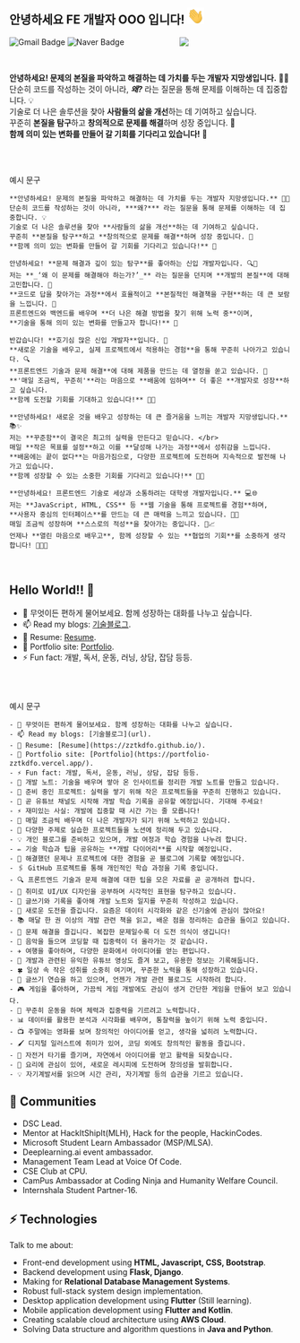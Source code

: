 <h2> 안녕하세요 FE 개발자 OOO 입니다! <img src="https://raw.githubusercontent.com/ABSphreak/ABSphreak/master/gifs/Hi.gif" width="30px"></h2>

<img align='right' src='https://user-images.githubusercontent.com/5713670/87202985-820dcb80-c2b6-11ea-9f56-7ec461c497c3.gif' width='200"'>

![Gmail Badge](https://img.shields.io/badge/-본인주소@gmail.com-c14438?style=flat-square&logo=Gmail&logoColor=white)
![Naver Badge](https://img.shields.io/badge/-본인주소@naver.com-17b75e?style=flat-square&logo=Naver&logoColor=white)

<br />

**안녕하세요! 문제의 본질을 파악하고 해결하는 데 가치를 두는 개발자 지망생입니다.** 🧩✨  
단순히 코드를 작성하는 것이 아니라, ***왜?*** 라는 질문을 통해 문제를 이해하는 데 집중합니다. 💡  
기술로 더 나은 솔루션을 찾아 **사람들의 삶을 개선**하는 데 기여하고 싶습니다.  
꾸준히 **본질을 탐구**하고 **창의적으로 문제를 해결**하며 성장 중입니다. 🌱  
**함께 의미 있는 변화를 만들어 갈 기회를 기다리고 있습니다!** 🚀

<br />
<br />

예시 문구
```
**안녕하세요! 문제의 본질을 파악하고 해결하는 데 가치를 두는 개발자 지망생입니다.** 🧩✨  
단순히 코드를 작성하는 것이 아니라, ***왜?*** 라는 질문을 통해 문제를 이해하는 데 집중합니다. 💡  
기술로 더 나은 솔루션을 찾아 **사람들의 삶을 개선**하는 데 기여하고 싶습니다.  
꾸준히 **본질을 탐구**하고 **창의적으로 문제를 해결**하며 성장 중입니다. 🌱  
**함께 의미 있는 변화를 만들어 갈 기회를 기다리고 있습니다!** 🚀
```

```
안녕하세요! **문제 해결과 깊이 있는 탐구**를 좋아하는 신입 개발자입니다. 🔍💪  
저는 **_‘왜 이 문제를 해결해야 하는가?’_** 라는 질문을 던지며 **개발의 본질**에 대해 고민합니다. 💭  
**코드로 답을 찾아가는 과정**에서 효율적이고 **본질적인 해결책을 구현**하는 데 큰 보람을 느낍니다. 🔧  
프론트엔드와 백엔드를 배우며 **더 나은 해결 방법을 찾기 위해 노력 중**이며,  
**기술을 통해 의미 있는 변화를 만들고자 합니다!** 🌟
```

```
반갑습니다! **호기심 많은 신입 개발자**입니다. 🌱  
**새로운 기술을 배우고, 실제 프로젝트에서 적용하는 경험**을 통해 꾸준히 나아가고 있습니다. 🔍  
**프론트엔드 기술과 문제 해결**에 대해 제품을 만드는 데 열정을 쏟고 있습니다. 💪  
**'매일 조금씩, 꾸준히'**라는 마음으로 **배움에 임하며** 더 좋은 **개발자로 성장**하고 싶습니다.  
**함께 도전할 기회를 기대하고 있습니다!** 🚀🌱
```

```
**안녕하세요! 새로운 것을 배우고 성장하는 데 큰 즐거움을 느끼는 개발자 지망생입니다.** 📚✨  
저는 **꾸준함**이 결국은 최고의 실력을 만든다고 믿습니다. </br>
매일 **작은 목표를 설정**하고 이를 **달성해 나가는 과정**에서 성취감을 느낍니다.  
**배움에는 끝이 없다**는 마음가짐으로, 다양한 프로젝트에 도전하며 지속적으로 발전해 나가고 있습니다.  
**함께 성장할 수 있는 소중한 기회를 기다리고 있습니다!** 🚀🌱
```

```
**안녕하세요! 프론트엔드 기술로 세상과 소통하려는 대학생 개발자입니다.** 💻🌐  
저는 **JavaScript, HTML, CSS** 등 **웹 기술을 통해 프로젝트를 경험**하며,  
**사용자 중심의 인터페이스**를 만드는 데 큰 매력을 느끼고 있습니다. 🎨✨  
매일 조금씩 성장하며 **스스로의 적성**을 찾아가는 중입니다. 🌱📈  
언제나 **열린 마음으로 배우고**, 함께 성장할 수 있는 **협업의 기회**를 소중하게 생각합니다! 🤝💡🚀
```

<br />

## Hello World!! 🤔
- 💬 무엇이든 편하게 물어보세요. 함께 성장하는 대화를 나누고 싶습니다.
- 📫 Read my blogs: [기술블로그](url).
- 📑 Resume: [Resume](https://zztkdfo.github.io/).
- 🎯 Portfolio site: [Portfolio](https://portfolio-zztkdfo.vercel.app/).
- ⚡ Fun fact: 개발, 독서, 운동, 러닝, 상담, 잡담 등등.

<br />
<br />

예시 문구
```
- 💬 무엇이든 편하게 물어보세요. 함께 성장하는 대화를 나누고 싶습니다.
- 📫 Read my blogs: [기술블로그](url).
- 📑 Resume: [Resume](https://zztkdfo.github.io/).
- 🎯 Portfolio site: [Portfolio](https://portfolio-zztkdfo.vercel.app/).
- ⚡ Fun fact: 개발, 독서, 운동, 러닝, 상담, 잡담 등등.
- 📝 개발 노트: 기술을 배우며 쌓아 온 인사이트를 정리한 개발 노트를 만들고 있습니다.
- 🚀 준비 중인 프로젝트: 실력을 쌓기 위해 작은 프로젝트들을 꾸준히 진행하고 있습니다.
- 🔔 곧 유튜브 채널도 시작해 개발 학습 기록을 공유할 예정입니다. 기대해 주세요!
- ⚡ 재미있는 사실: 개발에 집중할 때 시간 가는 줄 모릅니다!
- 🌱 매일 조금씩 배우며 더 나은 개발자가 되기 위해 노력하고 있습니다.
- 📂 다양한 주제로 실습한 프로젝트들을 노션에 정리해 두고 있습니다.
- 💡 개인 블로그를 준비하고 있으며, 개발 여정과 학습 경험을 나누려 합니다.
- ✏️ 기술 학습과 팁을 공유하는 **개발 다이어리**를 시작할 예정입니다.
- 🧩 해결했던 문제나 프로젝트에 대한 경험을 곧 블로그에 기록할 예정입니다.
- 🖇️ GitHub 프로젝트를 통해 개인적인 학습 과정을 기록 중입니다.
- 🔍 프론트엔드 기술과 문제 해결에 대한 팁을 모은 자료를 곧 공개하려 합니다.
- 🎨 취미로 UI/UX 디자인을 공부하며 시각적인 표현을 탐구하고 있습니다.
- 📖 글쓰기와 기록을 좋아해 개발 노트와 일지를 꾸준히 작성하고 있습니다.
- 🎲 새로운 도전을 즐깁니다. 요즘은 데이터 시각화와 같은 신기술에 관심이 많아요!
- 📚 매달 한 권 이상의 개발 관련 책을 읽고, 배운 점을 정리하는 습관을 들이고 있습니다.
- 🎯 문제 해결을 즐깁니다. 복잡한 문제일수록 더 도전 의식이 생깁니다!
- 🎼 음악을 들으며 코딩할 때 집중력이 더 올라가는 것 같습니다.
- ✈️ 여행을 좋아하며, 다양한 문화에서 아이디어를 얻는 편입니다.
- 🎥 개발과 관련된 유익한 유튜브 영상도 즐겨 보고, 유용한 정보는 기록해둡니다.
- 🍀 일상 속 작은 성취를 소중히 여기며, 꾸준한 노력을 통해 성장하고 있습니다.
- 📝 글쓰기 연습을 하고 있으며, 언젠가 개발 관련 블로그도 시작하려 합니다.
- 🎮 게임을 좋아하며, 가끔씩 게임 개발에도 관심이 생겨 간단한 게임을 만들어 보고 있습니다.
- 🧘 꾸준히 운동을 하며 체력과 집중력을 기르려고 노력합니다.
- 📊 데이터를 활용한 분석과 시각화를 배우며, 통찰력을 높이기 위해 노력 중입니다.
- 📺 주말에는 영화를 보며 창의적인 아이디어를 얻고, 생각을 넓히려 노력합니다.
- 🖌️ 디지털 일러스트에 취미가 있어, 코딩 외에도 창의적인 활동을 즐깁니다.
- 🚴 자전거 타기를 즐기며, 자연에서 아이디어를 얻고 활력을 되찾습니다.
- 🍜 요리에 관심이 있어, 새로운 레시피에 도전하며 창의성을 발휘합니다.
- 💡 자기계발서를 읽으며 시간 관리, 자기계발 등의 습관을 기르고 있습니다.
```

## 👯 Communities
* DSC Lead.
* Mentor at HackItShipIt(MLH), Hack for the people, HackinCodes.
* Microsoft Student Learn Ambassador (MSP/MLSA).
* Deeplearning.ai event ambassador.
* Management Team Lead at Voice Of Code.
* CSE Club at CPU.
* CamPus Ambassador at Coding Ninja and Humanity Welfare Council.
* Internshala Student Partner-16.
  
## ⚡ Technologies
Talk to me about:
- Front-end development using **HTML, Javascript, CSS, Bootstrap**.
- Backend development using **Flask, Django**.
- Making for **Relational Database Management Systems**.
- Robust full-stack system design implementation.
- Desktop application development using **Flutter** (Still learning).
- Mobile application development using **Flutter and Kotlin**.
- Creating scalable cloud architecture using **AWS Cloud**.
- Solving Data structure and algorithm questions in **Java and Python**.

